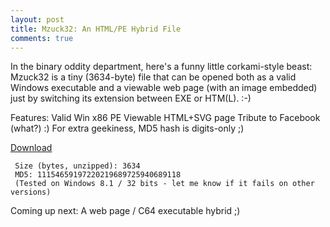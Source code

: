 ```yaml
---
layout: post
title: Mzuck32: An HTML/PE Hybrid File
comments: true
---
```



In the binary oddity department, here's a funny little corkami-style beast: Mzuck32 is a tiny (3634-byte) file that 
can be opened both as a valid Windows executable and a viewable web page (with an image embedded) just by switching its extension between EXE or HTM(L). :-)   

Features:
     Valid Win x86 PE
     Viewable HTML+SVG page
     Tribute to Facebook (what?) :) 
     For extra geekiness, MD5 hash is digits-only ;)
     
<A href=http://trax.x10.mx/mzuck32.zip>Download</A>

     Size (bytes, unzipped): 3634
     MD5: 11154659197220219689725940689118
     (Tested on Windows 8.1 / 32 bits - let me know if it fails on other versions)
     
Coming up next: A web page / C64 executable hybrid ;)
